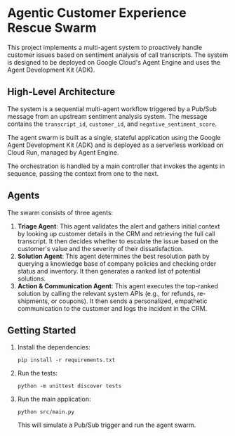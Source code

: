 # Agentic Customer Experience Rescue Swarm

This project implements a multi-agent system to proactively handle customer issues based on sentiment analysis of call transcripts. The system is designed to be deployed on Google Cloud's Agent Engine and uses the Agent Development Kit (ADK).

## High-Level Architecture

The system is a sequential multi-agent workflow triggered by a Pub/Sub message from an upstream sentiment analysis system. The message contains the `transcript_id`, `customer_id`, and `negative_sentiment_score`.

The agent swarm is built as a single, stateful application using the Google Agent Development Kit (ADK) and is deployed as a serverless workload on Cloud Run, managed by Agent Engine.

The orchestration is handled by a main controller that invokes the agents in sequence, passing the context from one to the next.

## Agents

The swarm consists of three agents:

1.  **Triage Agent**: This agent validates the alert and gathers initial context by looking up customer details in the CRM and retrieving the full call transcript. It then decides whether to escalate the issue based on the customer's value and the severity of their dissatisfaction.
2.  **Solution Agent**: This agent determines the best resolution path by querying a knowledge base of company policies and checking order status and inventory. It then generates a ranked list of potential solutions.
3.  **Action & Communication Agent**: This agent executes the top-ranked solution by calling the relevant system APIs (e.g., for refunds, re-shipments, or coupons). It then sends a personalized, empathetic communication to the customer and logs the incident in the CRM.

## Getting Started

1.  Install the dependencies:
    ```
    pip install -r requirements.txt
    ```
2.  Run the tests:
    ```
    python -m unittest discover tests
    ```
3.  Run the main application:
    ```
    python src/main.py
    ```
    This will simulate a Pub/Sub trigger and run the agent swarm.
